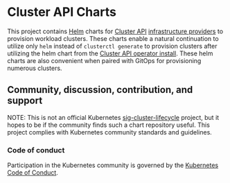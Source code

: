 # Cluster API Charts

This project contains [Helm](https://helm.sh/) charts for [Cluster API](https://github.com/kubernetes-sigs/cluster-api) [infrastructure providers](https://cluster-api.sigs.k8s.io/reference/providers) to provision workload clusters.  These charts enable a natural continuation to utilize only `helm` instead of `clusterctl generate` to provision clusters after utilizing the helm chart from the [Cluster API operator install](https://cluster-api.sigs.k8s.io/user/quick-start-operator).  These helm charts are also convenient when paired with GitOps for provisioning numerous clusters.

## Community, discussion, contribution, and support

NOTE: This is not an official Kubernetes [sig-cluster-lifecycle](https://github.com/kubernetes/community/blob/master/sig-cluster-lifecycle/README.md) project, but it hopes to be if the community finds such a chart repository useful. This project complies with Kubernetes community standards and guidelines.

### Code of conduct

Participation in the Kubernetes community is governed by the [Kubernetes Code of Conduct](code-of-conduct.md).

[owners]: https://git.k8s.io/community/contributors/guide/owners.md
[Creative Commons 4.0]: https://git.k8s.io/website/LICENSE
